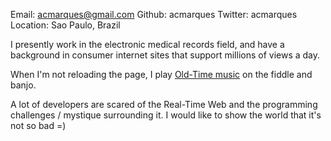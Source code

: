 Email: acmarques@gmail.com
Github: acmarques
Twitter: acmarques
Location: Sao Paulo, Brazil

I presently work in the electronic medical records field, and have a background in consumer internet sites that support millions of views a day.

When I'm not reloading the page, I play [Old-Time music](http://en.wikipedia.org/wiki/Old-time_music) on the fiddle and banjo.

A lot of developers are scared of the Real-Time Web and the programming challenges / mystique surrounding it.  I would like to show the world that it's not so bad =)